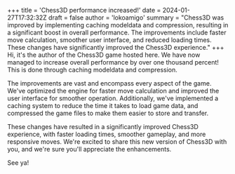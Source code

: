 +++
title = 'Chess3D performance increased!'
date = 2024-01-27T17:32:32Z
draft = false
author = 'lokoamigo'
summary = "Chess3D was improved by implementing caching modeldata and compression, resulting in a significant boost in overall performance. The improvements include faster move calculation, smoother user interface, and reduced loading times. These changes have significantly improved the Chess3D experience."
+++
Hi, it's the author of the Chess3D game hosted here. We have now managed to increase overall performance by over one thousand percent! This is done through caching modeldata and compression.

The improvements are vast and encompass every aspect of the game. We've optimized the engine for faster move calculation and improved the user interface for smoother operation. Additionally, we've implemented a caching system to reduce the time it takes to load game data, and compressed the game files to make them easier to store and transfer.

These changes have resulted in a significantly improved Chess3D experience, with faster loading times, smoother gameplay, and more responsive moves. We're excited to share this new version of Chess3D with you, and we're sure you'll appreciate the enhancements.

See ya!
